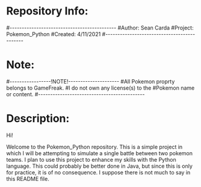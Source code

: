 # Repository Info:
#--------------------------------------------
#Author: Sean Carda
#Project: Pokemon_Python
#Created: 4/11/2021
#--------------------------------------------

# Note:
#-----------------!NOTE!---------------------
#All Pokemon proprty belongs to GameFreak.
#I do not own any license(s) to the 
#Pokemon name or content.
#--------------------------------------------

# Description:

Hi!

Welcome to the Pokemon_Python repository. This is a simple project in which I will be
attempting to simulate a single battle between two pokemon teams. I plan to use this
project to enhance my skills with the Python language. This could probably be better
done in Java, but since this is only for practice, it is of no consequence. I suppose there
is not much to say in this README file.
